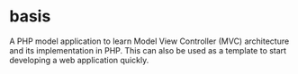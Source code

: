 # basis
A PHP model application to learn Model View Controller (MVC) architecture and its implementation in PHP. This can also be used as a template to start developing a web application quickly.

